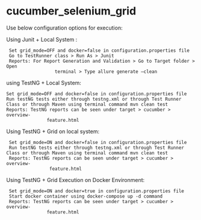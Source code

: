 # cucumber_selenium_grid

Use below configuration options for execution:

Using Junit +  Local System :

     Set grid_mode=OFF and docker=false in configuration.properties file
     Go to TestRunner class > Run As > Junit
     Reports: For Report Generation and Validation > Go to Target folder > Open 
                      terminal > Type allure generate —clean

using TestNG + Local System:

    Set grid_mode=OFF and docker=false in configuration.properties file
    Run testNG tests either through testng.xml or through Test Runner Class or through Maven using terminal command mvn clean test
    Reports: TestNG reports can be seen under target > cucumber > overview-
                   feature.html

Using TestNG + Grid on local system:

     Set grid_mode=ON and docker=false in configuration.properties file
     Run testNG tests either through testng.xml or through Test Runner Class or through Maven using terminal command mvn clean test
     Reports: TestNG reports can be seen under target > cucumber > overview-
                    feature.html
                    
            
Using TestNG + Grid Execution on Docker Environment:

     Set grid_mode=ON and docker=true in configuration.properties file
     Start docker container using docker-compose up -d command
     Reports: TestNG reports can be seen under target > cucumber > overview-
                   feature.html





